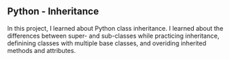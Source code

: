 ## Python - Inheritance

In this project, I learned about Python class inheritance. 
I learned about the differences between super- and sub-classes while practicing inheritance, definining classes with multiple base classes, and overiding inherited methods and attributes.